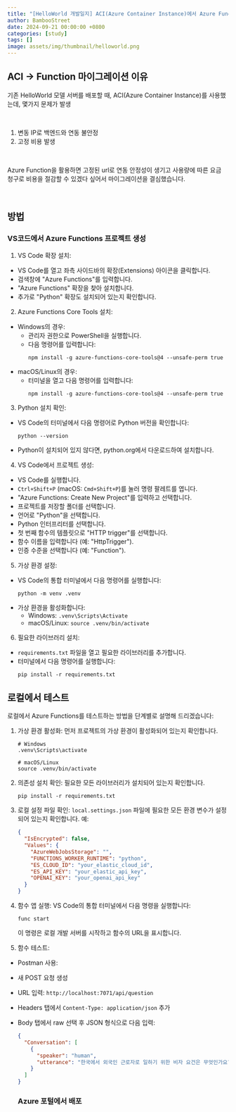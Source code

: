 ```yaml
---
title: "[HelloWorld 개발일지] ACI(Azure Container Instance)에서 Azure Function으로 마이그레이션"
author: BambooStreet
date: 2024-09-21 00:00:00 +0800
categories: [study]
tags: []
image: assets/img/thumbnail/helloworld.png
---
```



## ACI -> Function 마이그레이션 이유

기존 HelloWorld 모델 서버를 배포할 때, ACI(Azure Container Instance)를 사용했는데, 몇가지 문제가 발생

<br>

1. 변동 IP로 백엔드와 연동 불안정
2. 고정 비용 발생

<br>

Azure Function을 활용하면 고정된 url로 연동 안정성이 생기고 사용량에 따른 요금 청구로 비용을 절감할 수 있겠다 싶어서 마이그레이션을 결심했습니다.


<br>

## 방법

### VS코드에서 Azure Functions 프로젝트 생성

1. VS Code 확장 설치:
- VS Code를 열고 좌측 사이드바의 확장(Extensions) 아이콘을 클릭합니다.
- 검색창에 "Azure Functions"를 입력합니다.
- "Azure Functions" 확장을 찾아 설치합니다.
- 추가로 "Python" 확장도 설치되어 있는지 확인합니다.

2. Azure Functions Core Tools 설치:
- Windows의 경우:
  - 관리자 권한으로 PowerShell을 실행합니다.
  - 다음 명령어를 입력합니다:
    ```
    npm install -g azure-functions-core-tools@4 --unsafe-perm true
    ```
- macOS/Linux의 경우:
  - 터미널을 열고 다음 명령어를 입력합니다:
    ```
    npm install -g azure-functions-core-tools@4 --unsafe-perm true
    ```

3. Python 설치 확인:
- VS Code의 터미널에서 다음 명령어로 Python 버전을 확인합니다:
  ```
  python --version
  ```
- Python이 설치되어 있지 않다면, python.org에서 다운로드하여 설치합니다.

4. VS Code에서 프로젝트 생성:
- VS Code를 실행합니다.
- `Ctrl+Shift+P` (macOS: `Cmd+Shift+P`)를 눌러 명령 팔레트를 엽니다.
- "Azure Functions: Create New Project"를 입력하고 선택합니다.
- 프로젝트를 저장할 폴더를 선택합니다.
- 언어로 "Python"을 선택합니다.
- Python 인터프리터를 선택합니다.
- 첫 번째 함수의 템플릿으로 "HTTP trigger"를 선택합니다.
- 함수 이름을 입력합니다 (예: "HttpTrigger").
- 인증 수준을 선택합니다 (예: "Function").

5. 가상 환경 설정:
- VS Code의 통합 터미널에서 다음 명령어를 실행합니다:
  ```
  python -m venv .venv
  ```
- 가상 환경을 활성화합니다:
  - Windows: `.venv\Scripts\Activate`
  - macOS/Linux: `source .venv/bin/activate`

6. 필요한 라이브러리 설치:
- `requirements.txt` 파일을 열고 필요한 라이브러리를 추가합니다.
- 터미널에서 다음 명령어를 실행합니다:
  ```
  pip install -r requirements.txt
  ```



## 로컬에서 테스트

로컬에서 Azure Functions를 테스트하는 방법을 단계별로 설명해 드리겠습니다:

1. 가상 환경 활성화:
   먼저 프로젝트의 가상 환경이 활성화되어 있는지 확인합니다.
   ```
   # Windows
   .venv\Scripts\activate
   
   # macOS/Linux
   source .venv/bin/activate
   ```

2. 의존성 설치 확인:
   필요한 모든 라이브러리가 설치되어 있는지 확인합니다.
   ```
   pip install -r requirements.txt
   ```

3. 로컬 설정 파일 확인:
   `local.settings.json` 파일에 필요한 모든 환경 변수가 설정되어 있는지 확인합니다. 예:
   ```json
   {
     "IsEncrypted": false,
     "Values": {
       "AzureWebJobsStorage": "",
       "FUNCTIONS_WORKER_RUNTIME": "python",
       "ES_CLOUD_ID": "your_elastic_cloud_id",
       "ES_API_KEY": "your_elastic_api_key",
       "OPENAI_KEY": "your_openai_api_key"
     }
   }
   ```

4. 함수 앱 실행:
   VS Code의 통합 터미널에서 다음 명령을 실행합니다:

   ```
   func start
   ```

   이 명령은 로컬 개발 서버를 시작하고 함수의 URL을 표시합니다.

5. 함수 테스트:   
- Postman 사용:
- 새 POST 요청 생성
- URL 입력: `http://localhost:7071/api/question`
- Headers 탭에서 `Content-Type: application/json` 추가
- Body 탭에서 raw 선택 후 JSON 형식으로 다음 입력:
  ```json
  {
    "Conversation": [
      {
        "speaker": "human",
        "utterance": "한국에서 외국인 근로자로 일하기 위한 비자 요건은 무엇인가요?"
      }
    ]
  }
  ```


  ### Azure 포털에서 배포
  